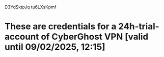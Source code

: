 D3YdSktpJq
tu6LXsKpmf
# These are credentials for a 24h-trial-account of CyberGhost VPN [valid until 09/02/2025, 12:15]
